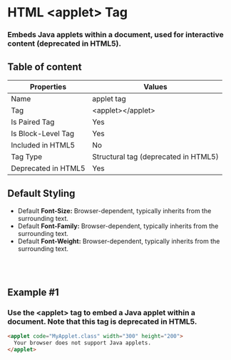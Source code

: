 # HTML &lt;applet&gt; Tag

### Embeds Java applets within a document, used for interactive content (deprecated in HTML5).



## Table of content


| Properties            | Values                                                               |
|---------------------|----------------------------------------------------------------------|
| Name                | applet tag                                                |
| Tag                 | &lt;applet&gt;&lt;/applet&gt;                                            |
| Is Paired Tag       | Yes                                                  |
| Is Block-Level Tag  | Yes                                |
| Included in HTML5   | No     |
| Tag Type            | Structural tag (deprecated in HTML5)     |
| Deprecated in HTML5 | Yes     |


## Default Styling


-	Default **Font-Size:** Browser-dependent, typically inherits from the surrounding text.
-	Default **Font-Family:** Browser-dependent, typically inherits from the surrounding text.
-	Default **Font-Weight:** Browser-dependent, typically inherits from the surrounding text.


<br>
<br>

## Example #1
### Use the &lt;applet&gt; tag to embed a Java applet within a document. Note that this tag is deprecated in HTML5.
```html
<applet code="MyApplet.class" width="300" height="200">
  Your browser does not support Java applets.
</applet>
``` 
<br>
<br>

